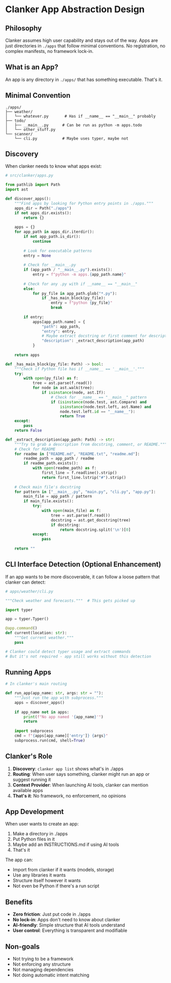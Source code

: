 # Clanker App Abstraction Design

## Philosophy
Clanker assumes high user capability and stays out of the way. Apps are just directories in `./apps` that follow minimal conventions. No registration, no complex manifests, no framework lock-in.

## What is an App?

An app is any directory in `./apps/` that has something executable. That's it.

## Minimal Convention

```
./apps/
├── weather/
│   └── whatever.py       # Has if __name__ == "__main__" probably
├── todo/
│   ├── __main__.py      # Can be run as python -m apps.todo
│   └── other_stuff.py
└── scanner/
    └── cli.py           # Maybe uses typer, maybe not
```

## Discovery

When clanker needs to know what apps exist:

```python
# src/clanker/apps.py

from pathlib import Path
import ast

def discover_apps():
    """Find apps by looking for Python entry points in ./apps."""
    apps_dir = Path("./apps")
    if not apps_dir.exists():
        return {}
    
    apps = {}
    for app_path in apps_dir.iterdir():
        if not app_path.is_dir():
            continue
            
        # Look for executable patterns
        entry = None
        
        # Check for __main__.py
        if (app_path / "__main__.py").exists():
            entry = f"python -m apps.{app_path.name}"
        
        # Check for any .py with if __name__ == "__main__"
        else:
            for py_file in app_path.glob("*.py"):
                if _has_main_block(py_file):
                    entry = f"python {py_file}"
                    break
        
        if entry:
            apps[app_path.name] = {
                "path": app_path,
                "entry": entry,
                # Maybe extract docstring or first comment for description
                "description": _extract_description(app_path)
            }
    
    return apps

def _has_main_block(py_file: Path) -> bool:
    """Check if Python file has if __name__ == '__main__'."""
    try:
        with open(py_file) as f:
            tree = ast.parse(f.read())
            for node in ast.walk(tree):
                if isinstance(node, ast.If):
                    # Check for __name__ == "__main__" pattern
                    if (isinstance(node.test, ast.Compare) and
                        isinstance(node.test.left, ast.Name) and
                        node.test.left.id == "__name__"):
                        return True
    except:
        pass
    return False

def _extract_description(app_path: Path) -> str:
    """Try to grab a description from docstring, comment, or README."""
    # Check for README
    for readme in ["README.md", "README.txt", "readme.md"]:
        readme_path = app_path / readme
        if readme_path.exists():
            with open(readme_path) as f:
                first_line = f.readline().strip()
                return first_line.lstrip("#").strip()
    
    # Check main file's docstring
    for pattern in ["__main__.py", "main.py", "cli.py", "app.py"]:
        main_file = app_path / pattern
        if main_file.exists():
            try:
                with open(main_file) as f:
                    tree = ast.parse(f.read())
                    docstring = ast.get_docstring(tree)
                    if docstring:
                        return docstring.split('\n')[0]
            except:
                pass
    
    return ""
```

## CLI Interface Detection (Optional Enhancement)

If an app wants to be more discoverable, it can follow a loose pattern that clanker can detect:

```python
# apps/weather/cli.py

"""Check weather and forecasts."""  # This gets picked up

import typer

app = typer.Typer()

@app.command()
def current(location: str):
    """Get current weather."""
    pass

# Clanker could detect typer usage and extract commands
# But it's not required - app still works without this detection
```

## Running Apps

```python
# In clanker's main routing

def run_app(app_name: str, args: str = ""):
    """Just run the app with subprocess."""
    apps = discover_apps()
    
    if app_name not in apps:
        print(f"No app named '{app_name}'")
        return
    
    import subprocess
    cmd = f"{apps[app_name]['entry']} {args}"
    subprocess.run(cmd, shell=True)
```

## Clanker's Role

1. **Discovery**: `clanker app list` shows what's in ./apps
2. **Routing**: When user says something, clanker might run an app or suggest running it
3. **Context Provider**: When launching AI tools, clanker can mention available apps
4. **That's it**: No framework, no enforcement, no opinions

## App Development

When user wants to create an app:

1. Make a directory in ./apps
2. Put Python files in it
3. Maybe add an INSTRUCTIONS.md if using AI tools
4. That's it

The app can:
- Import from clanker if it wants (models, storage)
- Use any libraries it wants
- Structure itself however it wants
- Not even be Python if there's a run script

## Benefits

- **Zero friction**: Just put code in ./apps
- **No lock-in**: Apps don't need to know about clanker
- **AI-friendly**: Simple structure that AI tools understand
- **User control**: Everything is transparent and modifiable

## Non-goals

- Not trying to be a framework
- Not enforcing any structure
- Not managing dependencies
- Not doing automatic intent matching